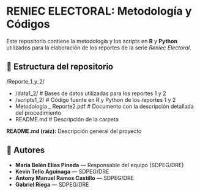 # RENIEC ELECTORAL: Metodología y Códigos
Este repositorio contiene la metodología y los scripts en **R** y **Python** utilizados para la elaboración de los reportes de la serie *Reniec Electoral*.

## 📁 Estructura del repositorio
/Reporte_1_y_2/
- /data1_2/ # Bases de datos utilizadas para los reportes 1 y 2
- /scripts1_2/ # Código fuente en R y Python de los reportes 1 y 2
- Metodología _ Reporte2.pdf # Documento con la descripción detallada del procedimiento
- README.md # Descripción de la carpeta

**README.md (raíz):** Descripción general del proyecto

## 👥 Autores
- **María Belén Elías Pineda** — Responsable del equipo (SDPEG/DRE)  
- **Kevin Tello Aguinaga** — SDPEG/DRE  
- **Antony Manuel Ramos Castillo** — SDPEG/DRE  
- **Gabriel Riega** — SDPEG/DRE
